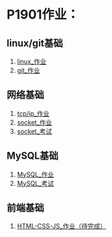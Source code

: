 # P1901作业：

## linux/git基础
1. <a href= "./linux_作业/linux_作业.md"> linux_作业</a>
2. <a href= "./git_作业/git_作业.md"> git_作业</a>

## 网络基础
1. <a href= "tcp_ip_proto_homework.md"> tcp/ip_作业</a>
2. <a href= "./socket_作业/3"> socket_作业</a>
3. <a href= "./socket_考试"> socket_考试</a>

## MySQL基础
1. <a href= "./MySQL_作业"> MySQL_作业</a>
2. <a href= "./MySQL_考试"> MySQL_考试</a>

## 前端基础
1. <a href= "./HTML_CSS_JS_作业"> HTML-CSS-JS_作业（待完成）</a>
